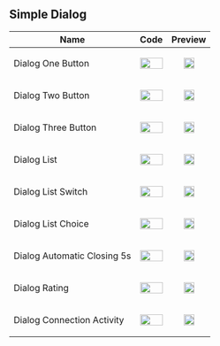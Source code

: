 ## Simple Dialog
Name | Code | Preview
--- | --- | ---
Dialog One Button | <p align="center"> <img src="https://user-images.githubusercontent.com/64149535/119108946-696b5780-ba29-11eb-837c-5e1b3b40a676.jpg" width="100%"> </p> | <p align="center"> <img src="https://user-images.githubusercontent.com/64149535/119105063-a6cde600-ba25-11eb-8129-53b3f6a478cd.gif" width="55%"> </p>
Dialog Two Button | <p align="center"> <img src="https://user-images.githubusercontent.com/64149535/119109093-8b64da00-ba29-11eb-89a6-601447727efd.jpg" width="100%"> </p> | <p align="center"> <img src="https://user-images.githubusercontent.com/64149535/119106571-2a3c0700-ba27-11eb-8d01-9f53b170aeed.gif" width="55%"> </p>
Dialog Three Button | <p align="center"> <img src="https://user-images.githubusercontent.com/64149535/119109139-97e93280-ba29-11eb-8dc5-ee69000158ef.jpg" width="100%"> </p> | <p align="center"> <img src="https://user-images.githubusercontent.com/64149535/119106695-4049c780-ba27-11eb-96c3-fadbe9181575.gif" width="55%"> </p>
Dialog List | <p align="center"> <img src="https://user-images.githubusercontent.com/64149535/119109202-a33c5e00-ba29-11eb-8aee-20500c58efb8.jpg" width="100%"> </p> | <p align="center"> <img src="https://user-images.githubusercontent.com/64149535/119106887-6a02ee80-ba27-11eb-969f-2e3247b4352e.gif" width="55%"> </p>
Dialog List Switch | <p align="center"> <img src="https://user-images.githubusercontent.com/64149535/119109245-b0f1e380-ba29-11eb-8b5b-d942b1b647a4.jpg" width="100%"> </p> | <p align="center"> <img src="https://user-images.githubusercontent.com/64149535/119106987-81da7280-ba27-11eb-9abb-feb4856919c3.gif" width="55%"> </p>
Dialog List Choice | <p align="center"> <img src="https://user-images.githubusercontent.com/64149535/119109329-bfd89600-ba29-11eb-9fdf-eafbf8a3a6a1.jpg" width="100%"> </p> | <p align="center"> <img src="https://user-images.githubusercontent.com/64149535/119107051-9159bb80-ba27-11eb-8c07-4dfe2efc8973.gif" width="55%"> </p>
Dialog Automatic Closing 5s | <p align="center"> <img src="https://user-images.githubusercontent.com/64149535/119109389-ccf58500-ba29-11eb-8087-6ef2ac8bf29d.jpg" width="100%"> </p> | <p align="center"> <img src="https://user-images.githubusercontent.com/64149535/119107128-a33b5e80-ba27-11eb-85b0-378a4f12f360.gif" width="55%"> </p>
Dialog Rating | <p align="center"> <img src="https://user-images.githubusercontent.com/64149535/119109457-d979dd80-ba29-11eb-986c-39d809784553.jpg" width="100%"> </p> | <p align="center"> <img src="https://user-images.githubusercontent.com/64149535/119107215-b1897a80-ba27-11eb-80a3-99b445e3255a.gif" width="55%"> </p>
Dialog Connection Activity | <p align="center"> <img src="https://user-images.githubusercontent.com/64149535/119109505-e5659f80-ba29-11eb-8ade-e3b45c567a8e.jpg" width="100%"> </p> | <p align="center"> <img src="https://user-images.githubusercontent.com/64149535/119107283-c2d28700-ba27-11eb-905f-1f4a16cd72e9.gif" width="55%"> </p>
